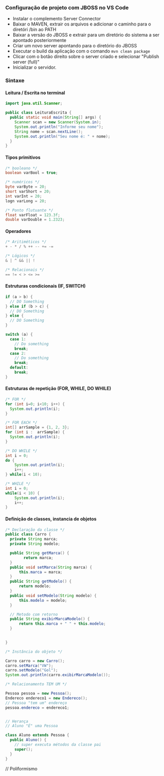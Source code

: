 ### Configuração de projeto com JBOSS no VS Code

- Instalar o complemento Server Connector
- Baixar o MAVEN, extrair os arquivos e adicionar o caminho para o diretóri /bin ao PATH
- Baixar a versão do JBOSS e extrair para um diretório do sistema a ser apontado posteriormente
- Criar um novo server apontando para o diretório do JBOSS
- Executar o build da aplicação com o comando `mvn clean package`
- Clicar com o botão direito sobre o server criado e selecionar "Publish server (full)"
- Inicializar o servidor.

### Sintaxe

#### Leitura / Escrita no terminal
```java
import java.util.Scanner;

public class LeituraEscrita {
  public static void main(String[] args) {
    Scanner scan = new Scanner(System.in);
    System.out.println("Informe seu nome");
    String nome = scan.nextLine();
    System.out.println("Seu nome é: " + nome);
  }
}
```

#### Tipos primitivos
```java
/* booleano */
boolean varBool = true;

/* numéricos */
byte varByte = 20;
short varShort = 20;
int varInt = 20;
logn varLong = 20;

/* Ponto flutuante */
float varFloat = 123.3f;
double varDouble = 1.2323;
```
#### Operadores 

```java
/* Aritiméticos */
+ - * / % ++ -- += -=

/* Lógicos */
& | ^ && || !

/* Relacionais */
== != < > <= >= 
```

#### Estruturas condicionais (IF, SWITCH)

```java
if (a > b) {
  // DO Something
} else if (b > c) {
  // DO Something
} else {
  // DO Something
}

switch (a) {
  case 1:
    // Do something
    break;
  case 2:
    // Do something
    break;
  default:
    break;
}
```

#### Estruturas de repetição (FOR, WHILE, DO WHILE)

```java
/* FOR */
for (int i=0; i<10; i++) {
  System.out.println(i);
}

/* FOR EACH */
int[] arrSample = {1, 2, 3};
for (int i :  arrSample) {
  System.out.println(i);
}

/* DO WHILE */
int i = 0;
do {
    System.out.println(i);
    i++;
} while(i < 10);

/* WHILE */
int i = 0;
while(i < 10) {
    System.out.println(i);
    i++;
} 
```

#### Definição de classes, instancia de objetos

```java
/* Declaração da classe */
public class Carro {
  private String marca;
  private String modelo;

  public String getMarca() {
        return marca;
  }
  public void setMarca(String marca) {
      this.marca = marca;
  }
  public String getModelo() {
      return modelo;
  }
  public void setModelo(String modelo) {
      this.modelo = modelo;
  }

  // Metodo com retorno
  public String exibirMarcaModelo() {
      return this.marca + " " + this.modelo;
  }

  
}

/* Instância do objeto */

Carro carro = new Carro();
carro.setMarca("VW");
carro.setModelo("Gol");
System.out.println(carro.exibirMarcaModelo());

/* Relacionamento TEM UM */

Pessoa pessoa = new Pessoa();
Endereco endereco1 = new Endereco();
// Pessoa "tem um" endereço
pessoa.endereco = endereco1;


// Herança
// Aluno "É" uma Pessoa

class Aluno extends Pessoa {
  public Aluno() {
    // super executa métodos da classe pai
    super();
  }
}

```


// Poliformismo


